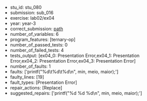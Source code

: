 - stu_id: stu_080	       
- submission: sub_016
- exercise: lab02/ex04
- year: year-3
- correct_submission: [path](https://github.com/pmorvalho/C-Pack-IPAs/blob/main/correct_submissions/year-3/lab02/ex04/ex04-stu_080-sub_017)
- number_of_variables: 6
- program_features: [ternary-op] 
- number_of_passed_tests: 0
- number_of_failed_tests: 4
- tests_output: [ex04_0: Presentation Error,ex04_1: Presentation Error,ex04_2: Presentation Error,ex04_3: Presentation Error]
- number_of_faults: 1
- faults: ['printf("%d\t%d\t%d\n", min, meio, maior);']
- faulty_lines: [19]
- fault_types: [Presentation Error]
- repair_actions: [Replace] 
- suggested_repairs: ['printf("%d %d %d\n", min, meio, maior);']
